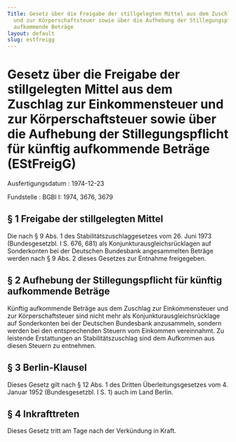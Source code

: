 ```yaml
---
Title: Gesetz über die Freigabe der stillgelegten Mittel aus dem Zuschlag zur Einkommensteuer
  und zur Körperschaftsteuer sowie über die Aufhebung der Stillegungspflicht für künftig
  aufkommende Beträge
layout: default
slug: estfreigg
---
```


# Gesetz über die Freigabe der stillgelegten Mittel aus dem Zuschlag zur Einkommensteuer und zur Körperschaftsteuer sowie über die Aufhebung der Stillegungspflicht für künftig aufkommende Beträge (EStFreigG)

Ausfertigungsdatum
:   1974-12-23

Fundstelle
:   BGBl I: 1974, 3676, 3679



## § 1 Freigabe der stillgelegten Mittel

Die nach § 9 Abs. 1 des Stabilitätszuschlaggesetzes vom 26. Juni 1973
(Bundesgesetzbl. I S. 676, 681) als Konjunkturausgleichsrücklagen auf
Sonderkonten bei der Deutschen Bundesbank angesammelten Beträge werden
nach § 9 Abs. 2 dieses Gesetzes zur Entnahme freigegeben.


## § 2 Aufhebung der Stillegungspflicht für künftig aufkommende Beträge

Künftig aufkommende Beträge aus dem Zuschlag zur Einkommensteuer und
zur Körperschaftsteuer sind nicht mehr als
Konjunkturausgleichsrücklage auf Sonderkonten bei der Deutschen
Bundesbank anzusammeln, sondern werden bei den entsprechenden Steuern
vom Einkommen vereinnahmt. Zu leistende Erstattungen an
Stabilitätszuschlag sind dem Aufkommen aus diesen Steuern zu
entnehmen.


## § 3 Berlin-Klausel

Dieses Gesetz gilt nach § 12 Abs. 1 des Dritten Überleitungsgesetzes
vom 4. Januar 1952 (Bundesgesetzbl. I S. 1) auch im Land Berlin.


## § 4 Inkrafttreten

Dieses Gesetz tritt am Tage nach der Verkündung in Kraft.

